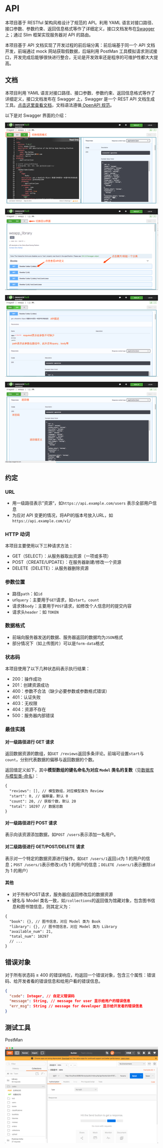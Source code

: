 
# API

本项目基于 RESTful 架构风格设计了规范的 API。利用 YAML 语言对接口路径、接口参数、参数约束、返回信息格式等作了详细定义，接口文档发布在[Swagger](https://app.swaggerhub.com/apis/imageslr/weapp/1.0.1#/)上；通过 Slim 框架实现服务器对 API 的路由。

本项目基于 API 文档实现了开发过程的前后端分离：前后端基于同一个 API 文档开发，前端通过 mock 网站获取假数据，后端利用 PostMan 工具模拟请求测试接口，开发完成后能够很快进行整合，无论是开发效率还是程序的可维护性都大大提高。

## 文档
本项目利用 YAML 语言对接口路径、接口参数、参数约束、返回信息格式等作了详细定义，接口文档发布在 Swagger 上，Swagger 是一个 REST API 文档生成工具。[点击这里查看文档](https://app.swaggerhub.com/apis/imageslr/weapp/1.0.1)，文档语法遵循[ OpenAPI 规范](https://github.com/OAI/OpenAPI-Specification/blob/master/versions/3.0.1.md)。

以下是对 Swagger 界面的介绍：

![swagger_ui](../media/swagger_ui_1.png)

![swagger_ui](../media/swagger_ui_2.png)

![swagger_ui](../media/swagger_ui_3.png)

![swagger_ui](../media/swagger_ui_4.png)

## 约定
### URL
* 用一级路径表示”资源“，如`https://api.example.com/users` 表示全部用户信息
* 为应对 API 变更的情况，将API的版本号放入URL，如`https://api.example.com/v1/`

### HTTP 动词
本项目主要使用以下三种请求方法：

* GET（SELECT）：从服务器取出资源（一项或多项）
* POST（CREATE/UPDATE）：在服务器新建/修改一个资源
* DELETE（DELETE）：从服务器删除资源

### 参数位置
* 路径`path`：如`id`
* url`query`：主要用于`GET`请求，如`start`，`count`
* 请求体`body`：主要用于`POST`请求，如修改个人信息时的提交内容
* 请求头`header`：如 `TOKEN`

### 数据格式
* 前端向服务器发送的数据、服务器返回的数据均为`JSON`格式
* 部分情况下（如上传图片）可以是`form-data`格式

### 状态码
本项目使用了以下几种状态码表示执行结果：

* 200：操作成功
* 201：创建资源成功
* 400：参数不合法（缺少必要参数或参数格式错误）
* 401：认证失败
* 403：无权限
* 404：资源不存在
* 500：服务器内部错误

### 最佳实践
#### 对一级路径进行 GET 请求
返回数据资源的数组，如`GET /reviews`返回多条评论。前端可设置`start`与`count`，分别代表数据的偏移与返回数据的个数。

返回值定义如下，其中**模型数组的键名命名为对应 `Model` 类名的复数**（见[数据库与模型类-命名](back.md#数据库与模型类)）：

```JSON{2}
{
  "reviews": [], // 模型数组，对应模型类为 Review
  "start": 0, // 偏移量，默认 0
  "count": 20, // 获取个数，默认 20
  "total": 10297 // 数据总数
}
```

#### 对一级路径进行 POST 请求
表示向该资源添加数据，如`POST /users`表示添加一名用户。

#### 对二级路径进行 GET/POST/DELETE 请求
表示对一个特定的数据资源进行操作。如`GET /users/1`返回`id`为 1 的用户的信息；`POST /users/1`表示修改`id`为 1 的用户的信息；`DELETE /users/1`表示删除`id`为 1 的用户）

#### 其他
* 对于所有POST请求，服务器应返回修改后的数据资源
* 键名与 Model 类名一致，如`/collections`的返回值为馆藏对象，包含图书信息和图书馆信息，则其定义为：

```JSON{2-3}
{
  "book": {}, // 图书信息，对应 Model 类为 Book
  "library": {}, // 图书馆信息，对应 Model 类为 Library
  "available_num": 21, 
  "total_num": 10297 
  // ...
}
```

## 错误对象
对于所有状态码 ≥ 400 的错误响应，均返回一个错误对象，包含三个属性：错误码、给开发者看的错误信息和给用户看的错误信息。

```JSON
{
  "code": Integer, // 自定义错误码
  "message": String, // message for user 显示给用户的错误信息
  "err_msg": String // message for developer 显示给开发者的错误信息
}
```

## 测试工具
PostMan

![postman](../media/postman.png)